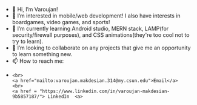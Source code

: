 - 👋 Hi, I’m Varoujan!
- 👀 I’m interested in mobile/web development! I also have interests in boardgames, video games, and sports!
- 🌱 I’m currently learning Android studio, MERN stack, LAMP(for security/firewall purposes), and CSS animations(they're too cool not to try to learn).
- 💞️ I’m looking to collaborate on any projects that give me an opportunity to learn something new.
- 📫 How to reach me:
-     <br> 
      <a href="mailto:varoujan.makdesian.314@my.csun.edu">Email</a>
      <br>
      <a href = "https://www.linkedin.com/in/varoujan-makdesian-9b5857187/"> LinkedIn  <a>

<!---
cobra11793/cobra11793 is a ✨ special ✨ repository because its `README.md` (this file) appears on your GitHub profile.
You can click the Preview link to take a look at your changes.
--->
